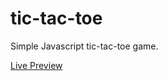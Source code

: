 # tic-tac-toe
Simple Javascript tic-tac-toe game.

[Live Preview](https://pmcmahan1.github.io/tic-tac-toe)

